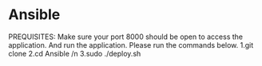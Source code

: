 # Ansible
PREQUISITES:                                                                                                                                Make sure your port 8000 should be open to access the application. And run the application.
Please run the commands below.
1.git clone 
2.cd Ansible /n
3.sudo ./deploy.sh

